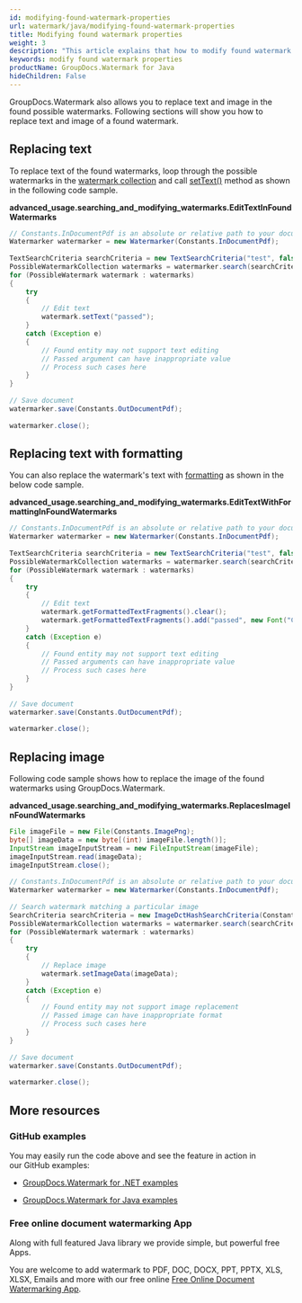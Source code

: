 ```yaml
---
id: modifying-found-watermark-properties
url: watermark/java/modifying-found-watermark-properties
title: Modifying found watermark properties
weight: 3
description: "This article explains that how to modify found watermark properties while using GroupDocs.Watermarks Java API."
keywords: modify found watermark properties
productName: GroupDocs.Watermark for Java
hideChildren: False
---
```

GroupDocs.Watermark also allows you to replace text and image in the found possible watermarks. Following sections will show you how to replace text and image of a found watermark.

## Replacing text

To replace text of the found watermarks, loop through the possible watermarks in the [watermark collection](https://apireference.groupdocs.com/watermark/java/com.groupdocs.watermark.search/PossibleWatermarkCollection) and call [setText()](https://apireference.groupdocs.com/watermark/java/com.groupdocs.watermark.search/PossibleWatermark#setText(java.lang.String)) method as shown in the following code sample.

**advanced\_usage.searching\_and\_modifying\_watermarks.EditTextInFoundWatermarks**

```java
// Constants.InDocumentPdf is an absolute or relative path to your document. Ex: "C:\\Docs\\document.pdf"
Watermarker watermarker = new Watermarker(Constants.InDocumentPdf);                                      
                                                                                                         
TextSearchCriteria searchCriteria = new TextSearchCriteria("test", false);                               
PossibleWatermarkCollection watermarks = watermarker.search(searchCriteria);                             
for (PossibleWatermark watermark : watermarks)                                                           
{                                                                                                        
    try                                                                                                  
    {                                                                                                    
        // Edit text                                                                                     
        watermark.setText("passed");                                                                     
    }                                                                                                    
    catch (Exception e)                                                                                  
    {                                                                                                    
        // Found entity may not support text editing                                                     
        // Passed argument can have inappropriate value                                                  
        // Process such cases here                                                                       
    }                                                                                                    
}                                                                                                        
                                                                                                         
// Save document                                                                                         
watermarker.save(Constants.OutDocumentPdf);                                                              
                                                                                                         
watermarker.close();                                                                                     
```

## Replacing text with formatting

You can also replace the watermark's text with [formatting](https://apireference.groupdocs.com/watermark/java/com.groupdocs.watermark.search/PossibleWatermark#getFormattedTextFragments()) as shown in the below code sample.

**advanced\_usage.searching\_and\_modifying\_watermarks.EditTextWithFormattingInFoundWatermarks**

```java
// Constants.InDocumentPdf is an absolute or relative path to your document. Ex: "C:\\Docs\\document.pdf"                             
Watermarker watermarker = new Watermarker(Constants.InDocumentPdf);                                                                   
                                                                                                                                      
TextSearchCriteria searchCriteria = new TextSearchCriteria("test", false);                                                            
PossibleWatermarkCollection watermarks = watermarker.search(searchCriteria);                                                          
for (PossibleWatermark watermark : watermarks)                                                                                        
{                                                                                                                                     
    try                                                                                                                               
    {                                                                                                                                 
        // Edit text                                                                                                                  
        watermark.getFormattedTextFragments().clear();                                                                                
        watermark.getFormattedTextFragments().add("passed", new Font("Calibri", 19, FontStyle.Bold), Color.getRed(), Color.getAqua());
    }                                                                                                                                 
    catch (Exception e)                                                                                                               
    {                                                                                                                                 
        // Found entity may not support text editing                                                                                  
        // Passed arguments can have inappropriate value                                                                              
        // Process such cases here                                                                                                    
    }                                                                                                                                 
}                                                                                                                                     
                                                                                                                                      
// Save document                                                                                                                      
watermarker.save(Constants.OutDocumentPdf);                                                                                           
                                                                                                                                      
watermarker.close();                                                                                                                  
```

## Replacing image

Following code sample shows how to replace the image of the found watermarks using GroupDocs.Watermark.

**advanced\_usage.searching\_and\_modifying\_watermarks.ReplacesImageInFoundWatermarks**

```java
File imageFile = new File(Constants.ImagePng);                                                           
byte[] imageData = new byte[(int) imageFile.length()];                                                   
InputStream imageInputStream = new FileInputStream(imageFile);                                           
imageInputStream.read(imageData);                                                                        
imageInputStream.close();                                                                                
                                                                                                         
// Constants.InDocumentPdf is an absolute or relative path to your document. Ex: "C:\\Docs\\document.pdf"
Watermarker watermarker = new Watermarker(Constants.InDocumentPdf);                                      
                                                                                                         
// Search watermark matching a particular image                                                          
SearchCriteria searchCriteria = new ImageDctHashSearchCriteria(Constants.LogoBmp);                       
PossibleWatermarkCollection watermarks = watermarker.search(searchCriteria);                             
for (PossibleWatermark watermark : watermarks)                                                           
{                                                                                                        
    try                                                                                                  
    {                                                                                                    
        // Replace image                                                                                 
        watermark.setImageData(imageData);                                                               
    }                                                                                                    
    catch (Exception e)                                                                                  
    {                                                                                                    
        // Found entity may not support image replacement                                                
        // Passed image can have inappropriate format                                                    
        // Process such cases here                                                                       
    }                                                                                                    
}                                                                                                        
                                                                                                         
// Save document                                                                                         
watermarker.save(Constants.OutDocumentPdf);                                                              
                                                                                                         
watermarker.close();                                                                                     
```

## More resources

### GitHub examples

You may easily run the code above and see the feature in action in our GitHub examples:

*   [GroupDocs.Watermark for .NET examples](https://github.com/groupdocs-watermark/GroupDocs.Watermark-for-.NET)
    
*   [GroupDocs.Watermark for Java examples](https://github.com/groupdocs-watermark/GroupDocs.Watermark-for-Java)
    

### Free online document watermarking App

Along with full featured Java library we provide simple, but powerful free Apps.

You are welcome to add watermark to PDF, DOC, DOCX, PPT, PPTX, XLS, XLSX, Emails and more with our free online [Free Online Document Watermarking App](https://products.groupdocs.app/watermark).
